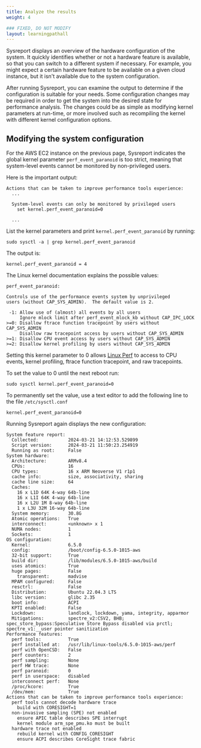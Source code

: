 ```yaml
---
title: Analyze the results
weight: 4

### FIXED, DO NOT MODIFY
layout: learningpathall
---
```


Sysreport displays an overview of the hardware configuration of the system. It quickly identifies whether or not a hardware feature is available, so that you can switch to a different system if necessary. For example, you might expect a certain hardware feature to be available on a given cloud instance, but it isn't available due to the system configuration.

After running Sysreport, you can examine the output to determine if the configuration is suitable for your needs. Some configuration changes may be required in order to get the system into the desired state for performance analysis. The changes could be as simple as modifying kernel parameters at run-time, or more involved such as recompiling the kernel with different kernel configuration options.

## Modifying the system configuration

For the AWS EC2 instance on the previous page, Sysreport indicates the global kernel parameter `perf_event_paranoid` is too strict, meaning that system-level events cannot be monitored by non-privileged users.

Here is the important output:

```output
Actions that can be taken to improve performance tools experience:
  ...

  System-level events can only be monitored by privileged users
    set kernel.perf_event_paranoid=0

  ...
```

List the kernel parameters and print `kernel.perf_event_paranoid` by running:

```console
sudo sysctl -a | grep kernel.perf_event_paranoid
```

The output is:

```output
kernel.perf_event_paranoid = 4
```

The Linux kernel documentation explains the possible values:

```output
perf_event_paranoid:

Controls use of the performance events system by unprivileged
users (without CAP_SYS_ADMIN).  The default value is 2.

 -1: Allow use of (almost) all events by all users
     Ignore mlock limit after perf_event_mlock_kb without CAP_IPC_LOCK
>=0: Disallow ftrace function tracepoint by users without CAP_SYS_ADMIN
     Disallow raw tracepoint access by users without CAP_SYS_ADMIN
>=1: Disallow CPU event access by users without CAP_SYS_ADMIN
>=2: Disallow kernel profiling by users without CAP_SYS_ADMIN
```

Setting this kernel parameter to 0 allows [Linux Perf](/install-guides/perf/) to access to CPU events, kernel profiling, ftrace function tracepoint, and raw tracepoints.

To set the value to 0 until the next reboot run:

```console
sudo sysctl kernel.perf_event_paranoid=0
```

To permanently set the value, use a text editor to add the following line to the file `/etc/sysctl.conf`

```console
kernel.perf_event_paranoid=0
```

Running Sysreport again displays the new configuration: 

```output
System feature report:
  Collected:           2024-03-21 14:12:53.529899
  Script version:      2024-03-21 11:50:23.254919
  Running as root:     False
System hardware:
  Architecture:        ARMv8.4
  CPUs:                16
  CPU types:           16 x ARM Neoverse V1 r1p1
  cache info:          size, associativity, sharing
  cache line size:     64
  Caches:
    16 x L1D 64K 4-way 64b-line
    16 x L1I 64K 4-way 64b-line
    16 x L2U 1M 8-way 64b-line
    1 x L3U 32M 16-way 64b-line
  System memory:       30.8G
  Atomic operations:   True
  interconnect:        <unknown> x 1
  NUMA nodes:          1
  Sockets:             1
OS configuration:
  Kernel:              6.5.0
  config:              /boot/config-6.5.0-1015-aws
  32-bit support:      True
  build dir:           /lib/modules/6.5.0-1015-aws/build
  uses atomics:        True
  huge pages:          False
    transparent:       madvise
  MPAM configured:     False
  resctrl:             False
  Distribution:        Ubuntu 22.04.3 LTS
  libc version:        glibc 2.35
  boot info:           ACPI
  KPTI enabled:        False
  Lockdown:            landlock, lockdown, yama, integrity, apparmor
  Mitigations:         spectre_v2:CSV2, BHB; spec_store_bypass:Speculative Store Bypass disabled via prctl; spectre_v1:__user pointer sanitization
Performance features:
  perf tools:          True
  perf installed at:   /usr/lib/linux-tools/6.5.0-1015-aws/perf
  perf with OpenCSD:   False
  perf counters:       2
  perf sampling:       None
  perf HW trace:       None
  perf paranoid:       0
  perf in userspace:   disabled
  interconnect perf:   None
  /proc/kcore:         True
  /dev/mem:            True
Actions that can be taken to improve performance tools experience:
  perf tools cannot decode hardware trace
    build with CORESIGHT=1
  non-invasive sampling (SPE) not enabled
    ensure APIC table describes SPE interrupt
    kernel module arm_spe_pmu.ko must be built
  hardware trace not enabled
    rebuild kernel with CONFIG_CORESIGHT
    ensure ACPI describes CoreSight trace fabric
```
